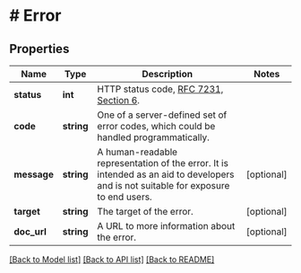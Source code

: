 # # Error

## Properties

Name | Type | Description | Notes
------------ | ------------- | ------------- | -------------
**status** | **int** | HTTP status code, [RFC 7231, Section 6](https://datatracker.ietf.org/doc/html/rfc7231#section-6). |
**code** | **string** | One of a server-defined set of error codes, which could be handled programmatically. |
**message** | **string** | A human-readable representation of the error. It is intended as an aid to developers and is not suitable for exposure to end users. | [optional]
**target** | **string** | The target of the error. | [optional]
**doc_url** | **string** | A URL to more information about the error. | [optional]

[[Back to Model list]](../../README.md#models) [[Back to API list]](../../README.md#endpoints) [[Back to README]](../../README.md)
